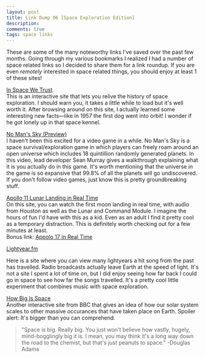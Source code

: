 ```yaml
---
layout: post
title: Link Dump 06 [Space Exploration Edition]
description: 
comments: true
tags: space links
---
```

These are some of the many noteworthy links I've saved over the past few months. Going through my various bookmarks I realized I had a number of space related links so I decided to share them for a link roundup. If you are even <i>remotely</i> interested in space related things, you should enjoy at least 1 of these sites!

[In Space We Trust](http://inspacewetrust.org/en/)<br>
This is an interactive site that lets you relive the history of space exploration. I should warn you, it takes a little while to load but it's well worth it. After browsing around on this site, I actually learned some interesting new facts—like in 1957 the first dog went into orbit! I wonder if he got lonely up in that space kennel.

[No Man's Sky (Preview)](https://www.youtube.com/watch?v=D-uMFHoF8VA)<br>
I haven't been this excited for a video game in a while. No Man's Sky is a space survival/exploration game in which players can freely roam around an open universe which includes 18 quintillion randomly generated planets. In this video, lead developer Sean Murray gives a walkthrough explaining what it is you actually do in this game. It's worth mentioning that the universe in the game is so expansive that 99.8% of all the planets will go undiscovered. If you don't follow video games, just know this is pretty groundbreaking stuff.

[Apollo 11 Lunar Landing in Real Time](http://www.firstmenonthemoon.com/)<br>
On this site, you can watch the first moon landing in real time, with audio from Houston as well as the Lunar and Command Module. I imagine the hours of fun I'd have with this as a kid. Even as an adult I find it pretty cool as a temporary distraction. This is definitely worth checking out for a few minutes at least.<br>
Bonus link: [Appolo 17 in Real Time](http://apollo17.org/)

[Lightyear.fm](http://www.lightyear.fm/)<br> 
<!-- FIX THIS -->
Here is a site where you can view many lightyears a hit song from the past has travelled. Radio broadcasts actually leave Earth at the speed of light. It's not a site I spent a lot of time on, but I did enjoy seeing how far back I could go in space to see how far the songs travelled. It's a pretty cool little experiment that combines music with space exploration.

[How Big Is Space](http://www.bbc.com/future/bespoke/20140304-how-big-is-space-interactive/index.html)<br>
Another interactive site from BBC that gives an idea of how our solar system scales to other massive occurances that have taken place on Earth. Spoiler alert: It's bigger than you can comprehend.

>"Space is big. Really big. You just won't believe how vastly, hugely, mind-bogglingly big it is. I mean, you may think it's a long way down the road to the chemist, but that's just peanuts to space."
-Douglas Adams